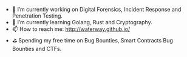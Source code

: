 - 🔭 I’m currently working on Digital Forensics, Incident Response and Penetration Testing.
- 🌱 I’m currently learning Golang, Rust and Cryptography.
- 📫 How to reach me: http://waterway.github.io/
- ⛳ Spending my free time on Bug Bounties, Smart Contracts Bug Bounties and CTFs.
